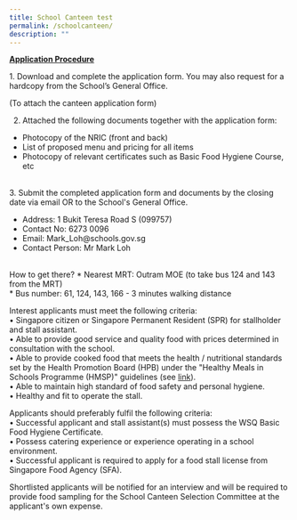 ```yaml
---
title: School Canteen test
permalink: /schoolcanteen/
description: ""
---
```

<p>
<strong><u>Application Procedure</u></strong>
	</p>
	<p>
1. Download and complete the application form. You may also request for a hardcopy from the School’s General Office.<br>

(To attach the canteen application form) <br>

2. Attached the following documents together with the application form:
</p><ul>
<li>Photocopy of the NRIC (front and back)</li>
<li>List of proposed menu and pricing for all items</li>
<li>Photocopy of relevant certificates such as Basic Food Hygiene Course, etc</li>
</ul>
<br>
3. Submit the completed application form and documents by the closing date via email OR to the School's General Office.<br>
<ul>
<li>	Address: 1 Bukit Teresa Road S (099757)</li>
<li>Contact No: 6273 0096</li>
<li>Email: Mark_Loh@schools.gov.sg</li>
<li>Contact Person: Mr Mark Loh</li>
</ul>
<br>
How to get there?
* Nearest MRT: Outram MOE (to take bus 124 and 143 from the MRT)<br>
* Bus number: 61, 124, 143, 166 - 3 minutes walking distance<br>

Interest applicants must meet the following criteria:<br>
•	Singapore citizen or Singapore Permanent Resident (SPR) for stallholder and stall assistant.<br>
•	Able to provide good service and quality food with prices determined in consultation with the school.<br>
•	Able to provide cooked food that meets the health / nutritional standards set by the Health Promotion Board (HPB) under the "Healthy Meals in Schools Programme (HMSP)" guidelines (see [link](https://www.hpb.gov.sg/schools/school-programmes/healthy-meals-in-schools-programme)).<br>
•	Able to maintain high standard of food safety and personal hygiene.<br>
•	Healthy and fit to operate the stall.<br>


Applicants should preferably fulfil the following criteria:<br>
•	Successful applicant and stall assistant(s) must possess the WSQ Basic Food Hygiene Certificate.<br>
•	Possess catering experience or experience operating in a school environment.<br>
•	Successful applicant is required to apply for a food stall license from Singapore Food Agency (SFA).<br>


Shortlisted applicants will be notified for an interview and will be required to provide food sampling for the School Canteen Selection Committee at the applicant's own expense.
<p></p>